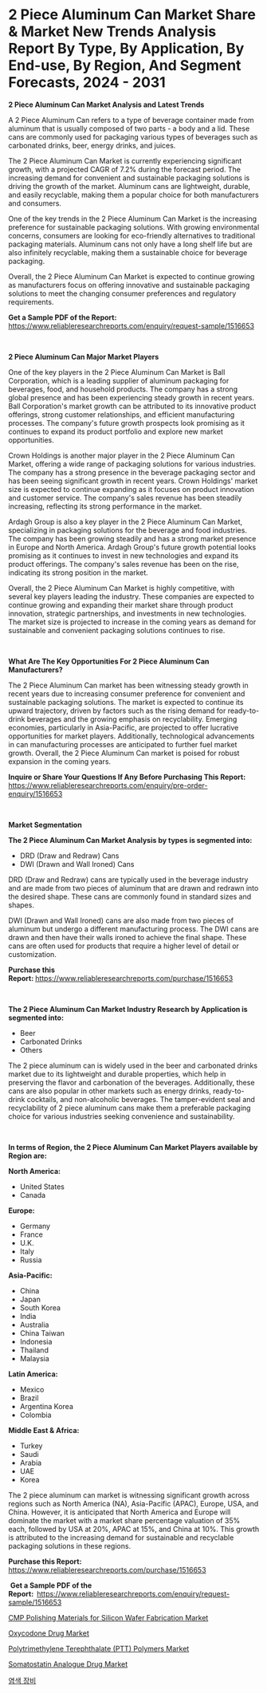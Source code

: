 <p><h1>2 Piece Aluminum Can Market Share & Market New Trends Analysis Report By Type, By Application, By End-use, By Region, And Segment Forecasts, 2024 - 2031</h1></p><p><strong>2 Piece Aluminum Can Market Analysis and Latest Trends</strong></p>
<p><p>A 2 Piece Aluminum Can refers to a type of beverage container made from aluminum that is usually composed of two parts - a body and a lid. These cans are commonly used for packaging various types of beverages such as carbonated drinks, beer, energy drinks, and juices.</p><p>The 2 Piece Aluminum Can Market is currently experiencing significant growth, with a projected CAGR of 7.2% during the forecast period. The increasing demand for convenient and sustainable packaging solutions is driving the growth of the market. Aluminum cans are lightweight, durable, and easily recyclable, making them a popular choice for both manufacturers and consumers.</p><p>One of the key trends in the 2 Piece Aluminum Can Market is the increasing preference for sustainable packaging solutions. With growing environmental concerns, consumers are looking for eco-friendly alternatives to traditional packaging materials. Aluminum cans not only have a long shelf life but are also infinitely recyclable, making them a sustainable choice for beverage packaging.</p><p>Overall, the 2 Piece Aluminum Can Market is expected to continue growing as manufacturers focus on offering innovative and sustainable packaging solutions to meet the changing consumer preferences and regulatory requirements.</p></p>
<p><strong>Get a Sample PDF of the Report:&nbsp;</strong> <a href="https://www.reliableresearchreports.com/enquiry/request-sample/1516653">https://www.reliableresearchreports.com/enquiry/request-sample/1516653</a></p>
<p>&nbsp;</p>
<p><strong>2 Piece Aluminum Can Major Market Players</strong></p>
<p><p>One of the key players in the 2 Piece Aluminum Can Market is Ball Corporation, which is a leading supplier of aluminum packaging for beverages, food, and household products. The company has a strong global presence and has been experiencing steady growth in recent years. Ball Corporation's market growth can be attributed to its innovative product offerings, strong customer relationships, and efficient manufacturing processes. The company's future growth prospects look promising as it continues to expand its product portfolio and explore new market opportunities.</p><p>Crown Holdings is another major player in the 2 Piece Aluminum Can Market, offering a wide range of packaging solutions for various industries. The company has a strong presence in the beverage packaging sector and has been seeing significant growth in recent years. Crown Holdings' market size is expected to continue expanding as it focuses on product innovation and customer service. The company's sales revenue has been steadily increasing, reflecting its strong performance in the market.</p><p>Ardagh Group is also a key player in the 2 Piece Aluminum Can Market, specializing in packaging solutions for the beverage and food industries. The company has been growing steadily and has a strong market presence in Europe and North America. Ardagh Group's future growth potential looks promising as it continues to invest in new technologies and expand its product offerings. The company's sales revenue has been on the rise, indicating its strong position in the market.</p><p>Overall, the 2 Piece Aluminum Can Market is highly competitive, with several key players leading the industry. These companies are expected to continue growing and expanding their market share through product innovation, strategic partnerships, and investments in new technologies. The market size is projected to increase in the coming years as demand for sustainable and convenient packaging solutions continues to rise.</p></p>
<p>&nbsp;</p>
<p><strong>What Are The Key Opportunities For 2 Piece Aluminum Can Manufacturers?</strong></p>
<p><p>The 2 Piece Aluminum Can market has been witnessing steady growth in recent years due to increasing consumer preference for convenient and sustainable packaging solutions. The market is expected to continue its upward trajectory, driven by factors such as the rising demand for ready-to-drink beverages and the growing emphasis on recyclability. Emerging economies, particularly in Asia-Pacific, are projected to offer lucrative opportunities for market players. Additionally, technological advancements in can manufacturing processes are anticipated to further fuel market growth. Overall, the 2 Piece Aluminum Can market is poised for robust expansion in the coming years.</p></p>
<p><strong>Inquire or Share Your Questions If Any Before Purchasing This Report:</strong> <a href="https://www.reliableresearchreports.com/enquiry/pre-order-enquiry/1516653">https://www.reliableresearchreports.com/enquiry/pre-order-enquiry/1516653</a></p>
<p>&nbsp;</p>
<p><strong>Market Segmentation</strong></p>
<p><strong>The 2 Piece Aluminum Can Market Analysis by types is segmented into:</strong></p>
<p><ul><li>DRD (Draw and Redraw) Cans</li><li>DWI (Drawn and Wall Ironed) Cans</li></ul></p>
<p><p>DRD (Draw and Redraw) cans are typically used in the beverage industry and are made from two pieces of aluminum that are drawn and redrawn into the desired shape. These cans are commonly found in standard sizes and shapes.</p><p>DWI (Drawn and Wall Ironed) cans are also made from two pieces of aluminum but undergo a different manufacturing process. The DWI cans are drawn and then have their walls ironed to achieve the final shape. These cans are often used for products that require a higher level of detail or customization.</p></p>
<p><strong>Purchase this Report:&nbsp;</strong><a href="https://www.reliableresearchreports.com/purchase/1516653">https://www.reliableresearchreports.com/purchase/1516653</a></p>
<p>&nbsp;</p>
<p><strong>The 2 Piece Aluminum Can Market Industry Research by Application is segmented into:</strong></p>
<p><ul><li>Beer</li><li>Carbonated Drinks</li><li>Others</li></ul></p>
<p><p>The 2 piece aluminum can is widely used in the beer and carbonated drinks market due to its lightweight and durable properties, which help in preserving the flavor and carbonation of the beverages. Additionally, these cans are also popular in other markets such as energy drinks, ready-to-drink cocktails, and non-alcoholic beverages. The tamper-evident seal and recyclability of 2 piece aluminum cans make them a preferable packaging choice for various industries seeking convenience and sustainability.</p></p>
<p>&nbsp;</p>
<p><strong>In terms of Region, the 2 Piece Aluminum Can Market Players available by Region are:</strong></p>
<p>
    <p> <strong> North America: </strong>
        <ul>
            <li>United States</li>
            <li>Canada</li>
        </ul>
        </p> 
    <p> <strong> Europe: </strong>
        <ul>
            <li>Germany</li>
            <li>France</li>
            <li>U.K.</li>
            <li>Italy</li>
            <li>Russia</li>
        </ul>
        </p> 
    <p> <strong> Asia-Pacific: </strong>
        <ul>
            <li>China</li>
            <li>Japan</li>
            <li>South Korea</li>
            <li>India</li>
            <li>Australia</li>
            <li>China Taiwan</li>
            <li>Indonesia</li>
            <li>Thailand</li>
            <li>Malaysia</li>
        </ul>
        </p> 
    <p> <strong> Latin America: </strong>
        <ul>
            <li>Mexico</li>
            <li>Brazil</li>
            <li>Argentina Korea</li>
            <li>Colombia</li>
        </ul>
        </p> 
    <p> <strong> Middle East & Africa: </strong>
        <ul>
            <li>Turkey</li>
            <li>Saudi</li>
            <li>Arabia</li>
            <li>UAE</li>
            <li>Korea</li>
        </ul>
    </p>
    </p>
<p><p>The 2 piece aluminum can market is witnessing significant growth across regions such as North America (NA), Asia-Pacific (APAC), Europe, USA, and China. However, it is anticipated that North America and Europe will dominate the market with a market share percentage valuation of 35% each, followed by USA at 20%, APAC at 15%, and China at 10%. This growth is attributed to the increasing demand for sustainable and recyclable packaging solutions in these regions.</p></p>
<p><strong>Purchase this Report: </strong><a href="https://www.reliableresearchreports.com/purchase/1516653">https://www.reliableresearchreports.com/purchase/1516653</a></p>
<p>&nbsp;<strong>Get a Sample PDF of the Report:&nbsp;&nbsp;</strong><a href="https://www.reliableresearchreports.com/enquiry/request-sample/1516653">https://www.reliableresearchreports.com/enquiry/request-sample/1516653</a></p>
<p><strong></strong></p>
<p><p><a href="https://view.publitas.com/reportprime-1/cmp-polishing-materials-for-silicon-wafer-fabrication-market-size-growth-and-forecast-from-2024-2031/">CMP Polishing Materials for Silicon Wafer Fabrication Market</a></p><p><a href="https://github.com/okotobwrhuteie/Market-Research-Report-List-1/blob/main/oxycodone-drug-market.md">Oxycodone Drug Market</a></p><p><a href="https://flame-sidecar-702.notion.site/Polytrimethylene-Terephthalate-PTT-Polymers-Market-Size-Global-Industry-Overview-Market-Segmenta-e9015893d74442d6a9eb730f1bee6551">Polytrimethylene Terephthalate (PTT) Polymers Market</a></p><p><a href="https://github.com/myacatherineblakecaczo9vcsw/Market-Research-Report-List-1/blob/main/somatostatin-analogue-drug-market.md">Somatostatin Analogue Drug Market</a></p><p><a href="https://medium.com/@dolphinka10/%EC%97%BC%EC%83%89-%EC%9E%A5%EB%B9%84-%EC%8B%9C%EC%9E%A5-%EA%B7%9C%EB%AA%A8%EB%8A%94-%EA%B8%80%EB%A1%9C%EB%B2%8C-%EC%82%B0%EC%97%85%EC%97%90%EC%84%9C-%EC%B5%9C%EC%A0%81%EC%9D%98-%EB%A7%88%EC%BC%80%ED%8C%85-%EC%B1%84%EB%84%90%EC%9D%84-%EB%B3%B4%EC%97%AC%EC%A4%8D%EB%8B%88%EB%8B%A4-43480d23d208">염색 장비</a></p></p>